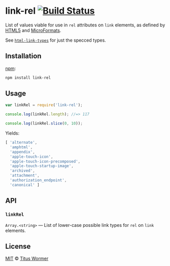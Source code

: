 # link-rel [![Build Status][build-badge]][build-page]

List of values viable for use in `rel` attributes on `link`
elements, as defined by [HTML5][spec] and [MicroFormats][extensions].

See [`html-link-types`][html-link-types] for just the specced types.

## Installation

[npm][]:

```bash
npm install link-rel
```

## Usage

```javascript
var linkRel = require('link-rel');

console.log(linkRel.length); //=> 117

console.log(linkRel.slice(0, 10));
```

Yields:

```js
[ 'alternate',
  'amphtml',
  'appendix',
  'apple-touch-icon',
  'apple-touch-icon-precomposed',
  'apple-touch-startup-image',
  'archived',
  'attachment',
  'authorization_endpoint',
  'canonical' ]
```

## API

### `linkRel`

`Array.<string>` — List of lower-case possible link types for `rel`
on `link` elements.

## License

[MIT][license] © [Titus Wormer][author]

<!-- Definition -->

[build-badge]: https://img.shields.io/travis/wooorm/link-rel.svg

[build-page]: https://travis-ci.org/wooorm/link-rel

[npm]: https://docs.npmjs.com/cli/install

[license]: LICENSE

[author]: http://wooorm.com

[spec]: https://html.spec.whatwg.org/#linkTypes

[extensions]: http://microformats.org/wiki/existing-rel-values#HTML5_link_type_extensions

[html-link-types]: https://github.com/wooorm/html-link-types
